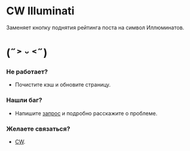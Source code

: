 # CW Illuminati
Заменяет кнопку поднятия рейтинга поста на символ Иллюминатов.

# (˶˃ ᵕ ˂˶)
### Не работает?
- Почистите кэш и обновите страницу.
### Нашли баг?
- Напишите [запрос](https://github.com/Collongite/cw-illuminati/issues) и подробно расскажите о проблеме.
### Желаете связаться?
- [CW](https://catwar.net/cat597671).
